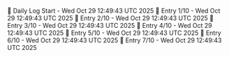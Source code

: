 📅 Daily Log Start - Wed Oct 29 12:49:43 UTC 2025
📌 Entry 1/10 - Wed Oct 29 12:49:43 UTC 2025
📌 Entry 2/10 - Wed Oct 29 12:49:43 UTC 2025
📌 Entry 3/10 - Wed Oct 29 12:49:43 UTC 2025
📌 Entry 4/10 - Wed Oct 29 12:49:43 UTC 2025
📌 Entry 5/10 - Wed Oct 29 12:49:43 UTC 2025
📌 Entry 6/10 - Wed Oct 29 12:49:43 UTC 2025
📌 Entry 7/10 - Wed Oct 29 12:49:43 UTC 2025
